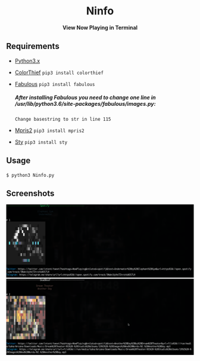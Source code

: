 <h1 align="center">Ninfo</h1>

<div align="center">
  <strong>View Now Playing in Terminal</strong>
</div>

## Requirements
- [Python3.x](https://www.python.org/downloads/)
- [ColorThief](https://github.com/fengsp/color-thief-py)
  `pip3 install colorthief`
- [Fabulous](https://jart.github.io/fabulous/)
  `pip3 install fabulous`
  
   ##### After installing Fabulous you need to change one line in /usr/lib/python3.6/site-packages/fabulous/images.py:
      Change basestring to str in line 115
- [Mpris2](https://github.com/hugosenari/mpris2)
`pip3 install mpris2`
- [Sty](https://pypi.org/project/sty/)
`pip3 install sty`

## Usage
    $ python3 Ninfo.py

## Screenshots
<div align="center">
	<img src="/Screenshots/Screenshot1.png"></img>
</div>


<div align="center">
        <img src="/Screenshots/Screenshot2.png"></img>
</div>
